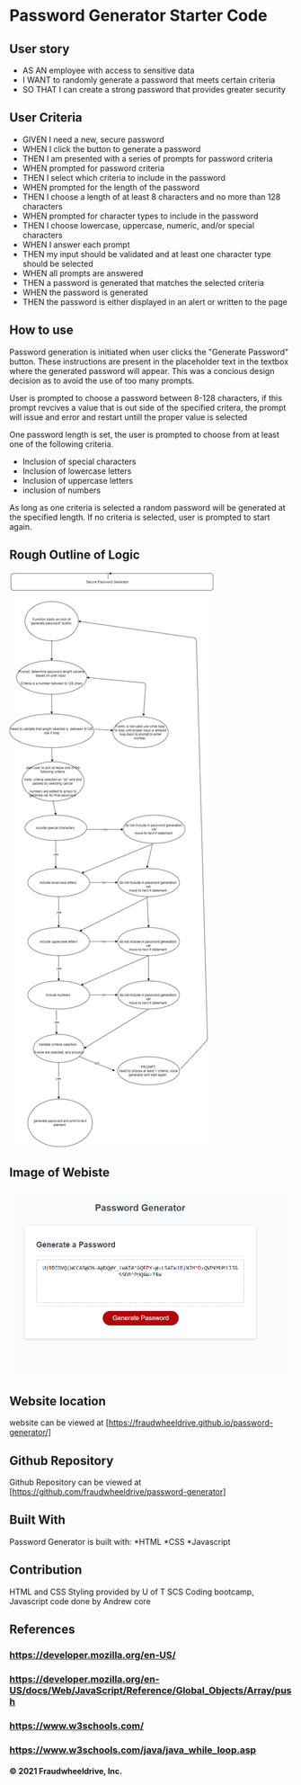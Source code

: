 # Password Generator Starter Code

## User story 
* AS AN employee with access to sensitive data
* I WANT to randomly generate a password that meets certain criteria
* SO THAT I can create a strong password that provides greater security

## User Criteria 
* GIVEN I need a new, secure password
* WHEN I click the button to generate a password
* THEN I am presented with a series of prompts for password criteria
* WHEN prompted for password criteria
* THEN I select which criteria to include in the password
* WHEN prompted for the length of the password
* THEN I choose a length of at least 8 characters and no more than 128 characters
* WHEN prompted for character types to include in the password
* THEN I choose lowercase, uppercase, numeric, and/or special characters
* WHEN I answer each prompt
* THEN my input should be validated and at least one character type should be selected
* WHEN all prompts are answered
* THEN a password is generated that matches the selected criteria
* WHEN the password is generated
* THEN the password is either displayed in an alert or written to the page

## How to use 
Password generation is initiated when user clicks the "Generate Password" button. These instructions 
are present in the placeholder text in the textbox where the generated password will appear. This was 
a concious design decision as to avoid the use of too many prompts. 

User is prompted to choose a password between 8-128 characters, if this prompt revcives a value that is out side
of the specified critera, the prompt will issue and error and restart untill the proper value is selected 

One password length is set, the user is prompted to choose from at least one of the following criteria. 
* Inclusion of special characters 
* Inclusion of lowercase letters 
* Inclusion of uppercase letters 
* inclusion of numbers 

As long as one criteria is selected a random password will be generated at the specified length. If no criteria is selected, 
user is prompted to start again. 

## Rough Outline of Logic
![Wireframe diagram showing logic of password generation](https://github.com/fraudwheeldrive/password-generator/blob/main/assets/images/wireframe%20js%20logic%20rough.png)

## Image of Webiste 
![webiste image](https://github.com/fraudwheeldrive/password-generator/blob/main/assets/images/Password%20generator%20image.PNG)

## Website location 
website can be viewed at [https://fraudwheeldrive.github.io/password-generator/]

## Github Repository 
Github Repository can be viewed at [https://github.com/fraudwheeldrive/password-generator]

##  Built With 
Password Generator is built with:
*HTML
*CSS
*Javascript
## Contribution 
HTML and CSS Styling provided by U of T SCS Coding bootcamp, 
Javascript code done by Andrew core 

## References 
### https://developer.mozilla.org/en-US/
### https://developer.mozilla.org/en-US/docs/Web/JavaScript/Reference/Global_Objects/Array/push
### https://www.w3schools.com/
### https://www.w3schools.com/java/java_while_loop.asp



#### © 2021 Fraudwheeldrive, Inc.
